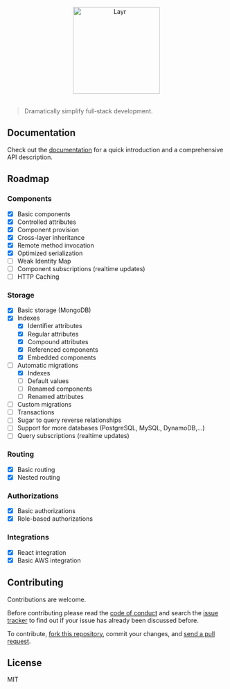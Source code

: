 <p align="center">
	<img src="assets/layr-logo-with-icon.svg" width="200" alt="Layr">
	<br>
	<br>
</p>

> Dramatically simplify full‑stack development.

## Documentation

Check out the [documentation](https://layrjs.com/docs) for a quick introduction and a comprehensive API description.

## Roadmap

### Components

- [x] Basic components
- [x] Controlled attributes
- [x] Component provision
- [x] Cross-layer inheritance
- [x] Remote method invocation
- [x] Optimized serialization
- [ ] Weak Identity Map
- [ ] Component subscriptions (realtime updates)
- [ ] HTTP Caching

### Storage

- [x] Basic storage (MongoDB)
- [x] Indexes
  - [x] Identifier attributes
  - [x] Regular attributes
  - [x] Compound attributes
  - [x] Referenced components
  - [x] Embedded components
- [ ] Automatic migrations
  - [x] Indexes
  - [ ] Default values
  - [ ] Renamed components
  - [ ] Renamed attributes
- [ ] Custom migrations
- [ ] Transactions
- [ ] Sugar to query reverse relationships
- [ ] Support for more databases (PostgreSQL, MySQL, DynamoDB,...)
- [ ] Query subscriptions (realtime updates)

### Routing

- [x] Basic routing
- [x] Nested routing

### Authorizations

- [x] Basic authorizations
- [x] Role-based authorizations

### Integrations

- [x] React integration
- [x] Basic AWS integration

## Contributing

Contributions are welcome.

Before contributing please read the [code of conduct](https://github.com/layrjs/layr/blob/master/CODE_OF_CONDUCT.md) and search the [issue tracker](https://github.com/layrjs/layr/issues) to find out if your issue has already been discussed before.

To contribute, [fork this repository](https://docs.github.com/en/github/getting-started-with-github/fork-a-repo/), commit your changes, and [send a pull request](https://docs.github.com/en/github/collaborating-with-issues-and-pull-requests/about-pull-requests).

## License

MIT
